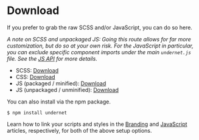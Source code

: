 # Download

If you prefer to grab the raw SCSS and/or JavaScript, you can do so here.

*A note on SCSS and unpackaged JS: Going this route allows for far more customization, but do so at your own risk. For the JavaScript in particular, you can exclude specific component imports under the main `undernet.js` file. See the [JS API](/docs/overview/javascript) for more details.*

- SCSS: [Download](https://github.com/geotrev/undernet/raw/master/dist/undernet.scss.zip)
- CSS: [Download](https://github.com/geotrev/undernet/raw/master/dist/undernet.css.zip)
- JS (packaged / minified): [Download](https://github.com/geotrev/undernet/raw/master/dist/undernet.js.zip)
- JS (unpackaged / unminified): [Download](https://github.com/geotrev/undernet/raw/master/dist/undernet.modules.js.zip)

You can also install via the npm package.

```shell
$ npm install undernet
```

Learn how to link your scripts and styles in the [Branding](/docs/overview/branding) and [JavaScript](/docs/overview/javascript) articles, respectively, for both of the above setup options.
